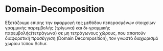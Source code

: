 # Domain-Decomposition
Εξετάζουμε επίσης την εφαρμογή της μεθόδου πεπερασμένων στοιχείων
γραμμικής παρεμβολής (τρίγωνα) και δι-γραμμικής παρεμβολής(τετράγωνα)
σε μη τετράγωνους χώρους, που απαιτούν διαφορετική προσέγγιση (Domain
Decomposition), τον γνωστό διαχωρισμό χωρίου τύπου Schur.
